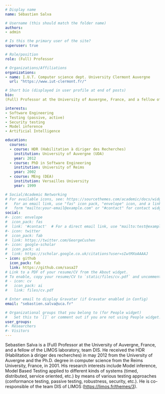 ```yaml
---
# Display name
name: Sébastien Salva

# Username (this should match the folder name)
authors:
- admin

# Is this the primary user of the site?
superuser: true

# Role/position
role: (Full) Professor

# Organizations/Affiliations
organizations:
- name: I.U.T. Computer science dept. University Clermont Auvergne
  url: "https://www.iut-clermont.fr/"

# Short bio (displayed in user profile at end of posts)
bio:
(Full) Professor at the University of Auvergne, France, and a fellow of the LIMOS laboratory, team DIS. Co-responsible of the team DIS of LIMOS (https://limos.fr/themes/3). Responsible of the degree Licence Professionnelle MI: Applications Web.

interests:
- Software Engineering
- Testing (passive, active)
- Security testing
- Model inference
- Artificial Intelligence

education:
  courses:
  - course: HDR (Habilitation à diriger des Recherches)
    institution: University of Auvergne (UDA)
    year: 2012
  - course: PhD in Software Engineering
    institution: University of Reims
    year: 2002
  - course: MEng (DEA)
    institution: Versailles University
    year: 1999

# Social/Academic Networking
# For available icons, see: https://sourcethemes.com/academic/docs/widgets/#icons
#   For an email link, use "fas" icon pack, "envelope" icon, and a link in the
#   form "mailto:your-email@example.com" or "#contact" for contact widget.
social:
#- icon: envelope
#  icon_pack: fas
#  link: '#contact'  # For a direct email link, use "mailto:test@example.org".
#- icon: twitter
#  icon_pack: fab
#  link: https://twitter.com/GeorgeCushen
#- icon: google-scholar
#  icon_pack: ai
#  link: https://scholar.google.co.uk/citations?user=sIwtMXoAAAAJ
- icon: github
  icon_pack: fab
  link: https://github.com/sasa27
# Link to a PDF of your resume/CV from the About widget.
# To enable, copy your resume/CV to `static/files/cv.pdf` and uncomment the lines below.  
# - icon: cv
#   icon_pack: ai
#   link: files/cv.pdf

# Enter email to display Gravatar (if Gravatar enabled in Config)
email: "sebastien.salva@uca.fr"

# Organizational groups that you belong to (for People widget)
#   Set this to `[]` or comment out if you are not using People widget.  
user_groups:
#- Researchers
#- Visitors
---
```

Sebastien Salva is a (Full) Professor at the University of Auvergne, France, and a fellow of the LIMOS laboratory, team DIS. He received the HDR (Habilitation à diriger des recherches) in may 2012 from the University of Auvergne and the Ph.D. degree in computer science from the Reims University, France, in 2001. His research interests include Model inference, Model Based Testing applied to different kinds of systems (timed, distributed, service oriented, etc.) by means of various testing approaches (conformance testing, passive testing, robustness, security, etc.). He is  co-responsible of the team DIS of LIMOS (https://limos.fr/themes/3).

